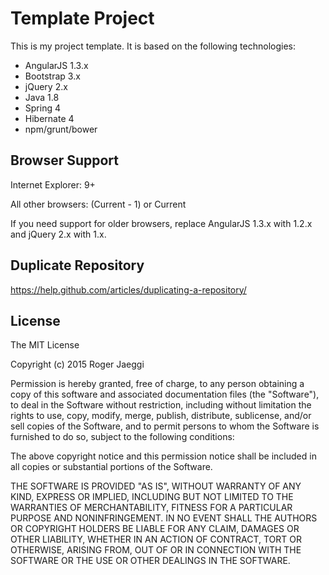# Template Project

This is my project template. It is based on the following technologies:

 * AngularJS 1.3.x
 * Bootstrap 3.x
 * jQuery 2.x
 * Java 1.8
 * Spring 4
 * Hibernate 4
 * npm/grunt/bower
 
## Browser Support

Internet Explorer: 9+

All other browsers: (Current - 1) or Current 

If you need support for older browsers, replace AngularJS 1.3.x with 1.2.x and jQuery 2.x with 1.x.

## Duplicate Repository

https://help.github.com/articles/duplicating-a-repository/

## License

The MIT License

Copyright (c) 2015 Roger Jaeggi

Permission is hereby granted, free of charge, to any person obtaining a copy of this software and associated documentation files (the "Software"), to deal in the Software without restriction, including without limitation the rights to use, copy, modify, merge, publish, distribute, sublicense, and/or sell copies of the Software, and to permit persons to whom the Software is furnished to do so, subject to the following conditions:

The above copyright notice and this permission notice shall be included in all copies or substantial portions of the Software.

THE SOFTWARE IS PROVIDED "AS IS", WITHOUT WARRANTY OF ANY KIND, EXPRESS OR IMPLIED, INCLUDING BUT NOT LIMITED TO THE WARRANTIES OF MERCHANTABILITY, FITNESS FOR A PARTICULAR PURPOSE AND NONINFRINGEMENT. IN NO EVENT SHALL THE AUTHORS OR COPYRIGHT HOLDERS BE LIABLE FOR ANY CLAIM, DAMAGES OR OTHER LIABILITY, WHETHER IN AN ACTION OF CONTRACT, TORT OR OTHERWISE, ARISING FROM, OUT OF OR IN CONNECTION WITH THE SOFTWARE OR THE USE OR OTHER DEALINGS IN THE SOFTWARE.

